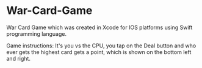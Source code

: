 # War-Card-Game

War Card Game which was created in Xcode for IOS platforms using Swift programming language.  

Game instructions: It's you vs the CPU, you tap on the Deal button and who ever gets the highest card gets a point, which is shown on the bottom left and right.
